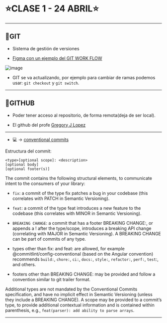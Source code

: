 # :star:CLASE 1 - 24 ABRIL:star:

---

## :stars:GIT

- Sistema de gestión de versiones

- [Figma con un ejemplo del GIT WORK FLOW](https://www.figma.com/file/EMDZs1FfkfNggCHp6piSaq/Flujo-Git-(Copy)?node-id=0-1)

![image](https://user-images.githubusercontent.com/72580574/234096919-cce914e7-5141-422c-a1ea-e87c5dad5132.png)


- GIT se va actualizando, por ejemplo para cambiar de ramas podemos usar: `git checkout` y `git switch`.

---

## :stars:GITHUB

- Poder tener acceso al repositorio, de forma remota(deja de ser local).


- El github del profe [Gregory J Lopez](https://github.com/iamgld)

---

- :computer: -> [conventional commits](https://www.conventionalcommits.org/en/v1.0.0/)

Estructura del commit:

```
<type>[optional scope]: <description>
[optional body]
[optional footer(s)]
```

The commit contains the following structural elements, to communicate intent to the consumers of your library:

- `fix`: a commit of the type fix patches a bug in your codebase (this correlates with PATCH in Semantic Versioning).

- `feat`: a commit of the type feat introduces a new feature to the codebase (this correlates with MINOR in Semantic Versioning).

- `BREAKING CHANGE`: a commit that has a footer BREAKING CHANGE:, or appends a ! after the type/scope, introduces a breaking API change (correlating with MAJOR in Semantic Versioning). A BREAKING CHANGE can be part of commits of any type.

- types other than fix: and feat: are allowed, for example @commitlint/config-conventional (based on the Angular convention) recommends ``build:``, ``chore:``, ``ci:``, ``docs:``, ``style:``, ``refactor:``, ``perf:``, ``test``:, and others.

- footers other than BREAKING CHANGE: <description> may be provided and follow a convention similar to git trailer format.

 Additional types are not mandated by the Conventional Commits specification, and have no implicit effect in Semantic Versioning (unless they include a BREAKING CHANGE). A scope may be provided to a commit’s type, to provide additional contextual information and is contained within parenthesis, e.g., ``feat(parser): add ability to parse arrays``.
  
---
